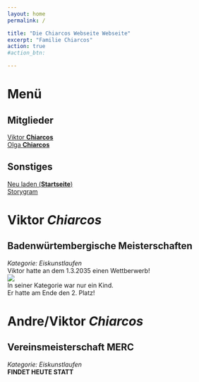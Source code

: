 ```yaml
---
layout: home
permalink: /

title: "Die Chiarcos Webseite Webseite"
excerpt: "Familie Chiarcos"
action: true
#action_btn:

---
```


# Menü
## Mitglieder
[Viktor **Chiarcos**](https://viktor-chiarcos.github.io)\
[Olga **Chiarcos**](https://viktor-chiarcos.github.io)
## Sonstiges
[Neu laden (**Startseite**)]()\
[Storygram](/Storygram)

# Viktor ***Chiarcos***
## Badenwürtembergische Meisterschaften
*Kategorie: Eiskunstlaufen*\
Viktor hatte an dem 1.3.2035 einen Wettberwerb!\
![](IMG_4588.JPEG)\
In seiner Kategorie war nur ein Kind.\
Er hatte am Ende den 2. Platz!
# Andre/Viktor ***Chiarcos***
## Vereinsmeisterschaft MERC
*Kategorie: Eiskunstlaufen*\
**FINDET HEUTE STATT**
